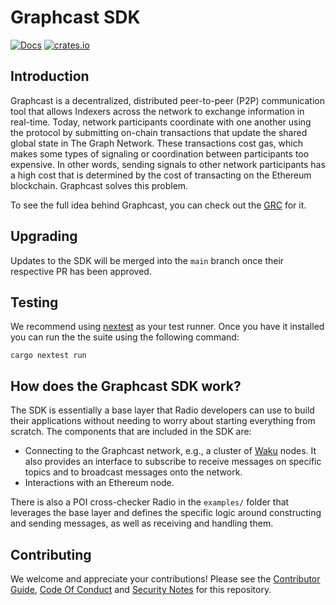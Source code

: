 # Graphcast SDK

[![Docs](https://img.shields.io/badge/docs-latest-brightgreen.svg)](https://docs.graphops.xyz/graphcast/intro)
[![crates.io](https://img.shields.io/crates/v/graphcast-sdk.svg)](https://crates.io/crates/graphcast-sdk)

## Introduction

Graphcast is a decentralized, distributed peer-to-peer (P2P) communication tool that allows Indexers across the network to exchange information in real-time. Today, network participants coordinate with one another using the protocol by submitting on-chain transactions that update the shared global state in The Graph Network. These transactions cost gas, which makes some types of signaling or coordination between participants too expensive. In other words, sending signals to other network participants has a high cost that is determined by the cost of transacting on the Ethereum blockchain. Graphcast solves this problem.

To see the full idea behind Graphcast, you can check out the [GRC](https://forum.thegraph.com/t/grc-001-graphcast-a-gossip-network-for-indexers/3544/8) for it.

## Upgrading

Updates to the SDK will be merged into the `main` branch once their respective PR has been approved.

## Testing

We recommend using [nextest](https://nexte.st/) as your test runner. Once you have it installed you can run the the suite using the following command:

```
cargo nextest run
```

## How does the Graphcast SDK work?

The SDK is essentially a base layer that Radio developers can use to build their applications without needing to worry about starting everything from scratch. The components that are included in the SDK are:

- Connecting to the Graphcast network, e.g., a cluster of [Waku](https://waku.org/) nodes. It also provides an interface to subscribe to receive messages on specific topics and to broadcast messages onto the network.
- Interactions with an Ethereum node.

There is also a POI cross-checker Radio in the `examples/` folder that leverages the base layer and defines the specific logic around constructing and sending messages, as well as receiving and handling them.

## Contributing

We welcome and appreciate your contributions! Please see the [Contributor Guide](/CONTRIBUTING.md), [Code Of Conduct](/CODE_OF_CONDUCT.md) and [Security Notes](/SECURITY.md) for this repository.
